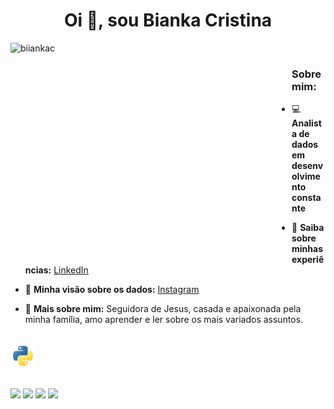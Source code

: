 <h1 align="center"> Oi 👋, sou Bianka Cristina</h1>
<p align="left"> <img align="left" height="350em" width="450em" alt="biiankac" src="https://github-readme-stats.vercel.app/api?username=biiankac&show_icons=true&theme=dracula&rank_icon=github"> </p> 
 
<div style="display: inline_block"><br> 
<h3 align="left">Sobre mim:</h3> 
<p align="left">
  
  - 💻 **Analista de dados em desenvolvimento constante**
  
  - 📄 **Saiba sobre minhas experiências:** [LinkedIn](https://www.linkedin.com/in/biiankac/)
  - 🔎 **Minha visão sobre os dados:** [Instagram](https://instagram.com/biadatasolutions)
  
  - 🦋 **Mais sobre mim:** Seguidora de Jesus, casada e apaixonada pela minha família, amo aprender e ler sobre os mais variados assuntos.
  
    </p>
    
##

<a href="https://www.python.org" target="_blank" rel="noreferrer"> <img src="https://raw.githubusercontent.com/devicons/devicon/master/icons/python/python-original.svg" img alt="python" width="40" height="40"/> </a>

##
 
<div> 
    <a href="https://instagram.com/biiankac" target="_blank"><img src="https://img.shields.io/badge/-Instagram-%23E4405F?style=for-the-badge&logo=instagram&logoColor=white" target="_blank"></a>
 	 <a href="https://discord.gg/biiankac" target="_blank"><img src="https://img.shields.io/badge/Discord-7289DA?style=for-the-badge&logo=discord&logoColor=white" target="_blank"></a> 
  <a href = "mailto:biiankac4@gmail.com"><img src="https://img.shields.io/badge/-Gmail-%23333?style=for-the-badge&logo=gmail&logoColor=white" target="_blank"></a>
    <a href="https://www.linkedin.com/in/biiankac/" target="_blank"><img src="https://img.shields.io/badge/-LinkedIn-%230077B5?style=for-the-badge&logo=linkedin&logoColor=white" target="_blank"></a> 
</div>

##
